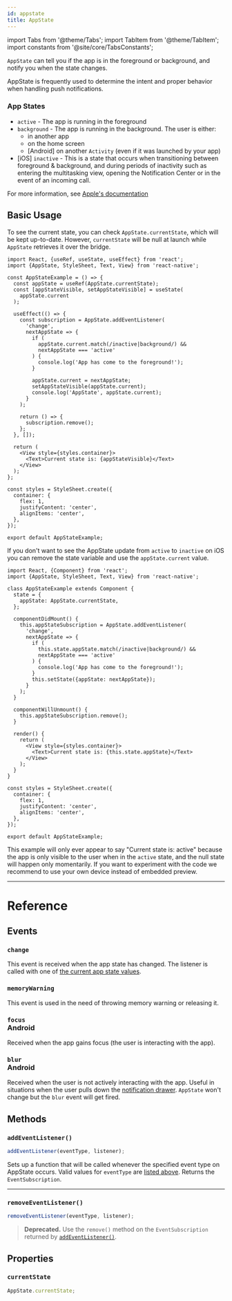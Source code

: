 ```yaml
---
id: appstate
title: AppState
---
```


import Tabs from '@theme/Tabs'; import TabItem from '@theme/TabItem'; import constants from '@site/core/TabsConstants';

`AppState` can tell you if the app is in the foreground or background, and notify you when the state changes.

AppState is frequently used to determine the intent and proper behavior when handling push notifications.

### App States

- `active` - The app is running in the foreground
- `background` - The app is running in the background. The user is either:
  - in another app
  - on the home screen
  - [Android] on another `Activity` (even if it was launched by your app)
- [iOS] `inactive` - This is a state that occurs when transitioning between foreground & background, and during periods of inactivity such as entering the multitasking view, opening the Notification Center or in the event of an incoming call.

For more information, see [Apple's documentation](https://developer.apple.com/documentation/uikit/app_and_scenes/managing_your_app_s_life_cycle)

## Basic Usage

To see the current state, you can check `AppState.currentState`, which will be kept up-to-date. However, `currentState` will be null at launch while `AppState` retrieves it over the bridge.

<Tabs groupId="syntax" defaultValue={constants.defaultSyntax} values={constants.syntax}>
<TabItem value="functional">

```SnackPlayer name=AppState%20Function%20Component%20Example
import React, {useRef, useState, useEffect} from 'react';
import {AppState, StyleSheet, Text, View} from 'react-native';

const AppStateExample = () => {
  const appState = useRef(AppState.currentState);
  const [appStateVisible, setAppStateVisible] = useState(
    appState.current
  );

  useEffect(() => {
    const subscription = AppState.addEventListener(
      'change',
      nextAppState => {
        if (
          appState.current.match(/inactive|background/) &&
          nextAppState === 'active'
        ) {
          console.log('App has come to the foreground!');
        }

        appState.current = nextAppState;
        setAppStateVisible(appState.current);
        console.log('AppState', appState.current);
      }
    );

    return () => {
      subscription.remove();
    };
  }, []);

  return (
    <View style={styles.container}>
      <Text>Current state is: {appStateVisible}</Text>
    </View>
  );
};

const styles = StyleSheet.create({
  container: {
    flex: 1,
    justifyContent: 'center',
    alignItems: 'center',
  },
});

export default AppStateExample;
```

If you don't want to see the AppState update from `active` to `inactive` on iOS you can remove the state variable and use the `appState.current` value.

</TabItem>
<TabItem value="classical">

```SnackPlayer name=AppState%20Class%20Component%20Example
import React, {Component} from 'react';
import {AppState, StyleSheet, Text, View} from 'react-native';

class AppStateExample extends Component {
  state = {
    appState: AppState.currentState,
  };

  componentDidMount() {
    this.appStateSubscription = AppState.addEventListener(
      'change',
      nextAppState => {
        if (
          this.state.appState.match(/inactive|background/) &&
          nextAppState === 'active'
        ) {
          console.log('App has come to the foreground!');
        }
        this.setState({appState: nextAppState});
      }
    );
  }

  componentWillUnmount() {
    this.appStateSubscription.remove();
  }

  render() {
    return (
      <View style={styles.container}>
        <Text>Current state is: {this.state.appState}</Text>
      </View>
    );
  }
}

const styles = StyleSheet.create({
  container: {
    flex: 1,
    justifyContent: 'center',
    alignItems: 'center',
  },
});

export default AppStateExample;
```

</TabItem>
</Tabs>

This example will only ever appear to say "Current state is: active" because the app is only visible to the user when in the `active` state, and the null state will happen only momentarily. If you want to experiment with the code we recommend to use your own device instead of embedded preview.

---

# Reference

## Events

### `change`

This event is received when the app state has changed. The listener is called with one of [the current app state values](appstate#app-states).

### `memoryWarning`

This event is used in the need of throwing memory warning or releasing it.

### `focus` <div class="label android">Android</div>

Received when the app gains focus (the user is interacting with the app).

### `blur` <div class="label android">Android</div>

Received when the user is not actively interacting with the app. Useful in situations when the user pulls down the [notification drawer](https://developer.android.com/guide/topics/ui/notifiers/notifications#bar-and-drawer). `AppState` won't change but the `blur` event will get fired.

## Methods

### `addEventListener()`

```jsx
addEventListener(eventType, listener);
```

Sets up a function that will be called whenever the specified event type on AppState occurs. Valid values for `eventType` are
[listed above](#events). Returns the `EventSubscription`.

---

### `removeEventListener()`

```jsx
removeEventListener(eventType, listener);
```

> **Deprecated.** Use the `remove()` method on the `EventSubscription` returned by [`addEventListener()`](#addeventlistener).

## Properties

### `currentState`

```jsx
AppState.currentState;
```
